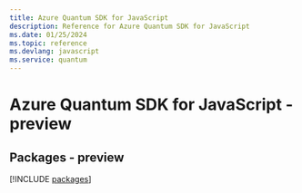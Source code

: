 ```yaml
---
title: Azure Quantum SDK for JavaScript
description: Reference for Azure Quantum SDK for JavaScript
ms.date: 01/25/2024
ms.topic: reference
ms.devlang: javascript
ms.service: quantum
---
```

# Azure Quantum SDK for JavaScript - preview
## Packages - preview
[!INCLUDE [packages](quantum-index.md)]